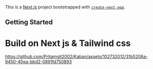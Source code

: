 This is a [Next.js](https://nextjs.org/) project bootstrapped with [`create-next-app`](https://github.com/vercel/next.js/tree/canary/packages/create-next-app).

## Getting Started

# Build on Next js & Tailwind css



https://github.com/Pritamgit2002/Kaban/assets/102732012/31b5206a-9450-40ea-bbd2-0891fd750893

